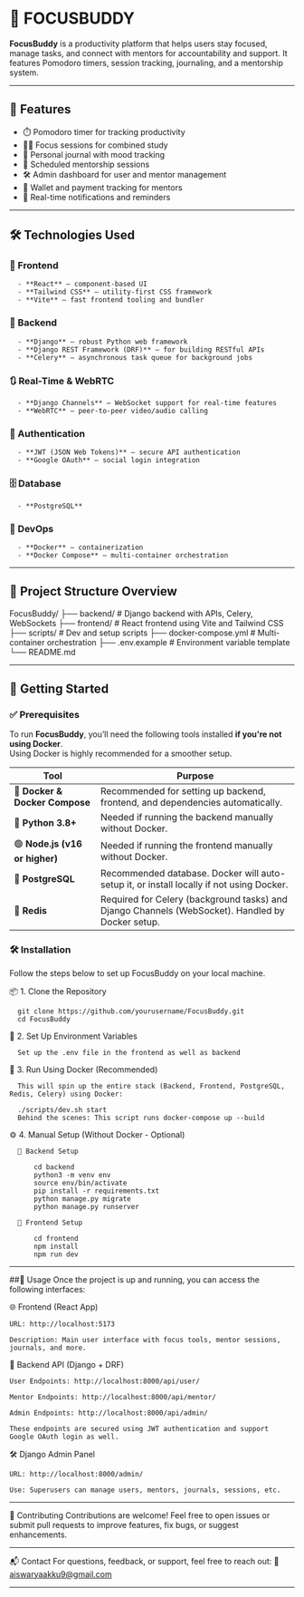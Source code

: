 # 🧠 FOCUSBUDDY

**FocusBuddy** is a productivity platform that helps users stay focused, manage tasks, and connect with mentors for accountability and support. It features Pomodoro timers, session tracking, journaling, and a mentorship system.

---

## 🚀 Features

- ⏱️ Pomodoro timer for tracking productivity  
- 👨‍🎓 Focus sessions for combined study  
- 📔 Personal journal with mood tracking  
- 📅 Scheduled mentorship sessions  
- 🛠️ Admin dashboard for user and mentor management  
- 💼 Wallet and payment tracking for mentors  
- 🔔 Real-time notifications and reminders  

---

## 🛠️ Technologies Used

### 🔷 Frontend

      - **React** – component-based UI  
      - **Tailwind CSS** – utility-first CSS framework  
      - **Vite** – fast frontend tooling and bundler  

### 🔶 Backend

      - **Django** – robust Python web framework  
      - **Django REST Framework (DRF)** – for building RESTful APIs  
      - **Celery** – asynchronous task queue for background jobs  

### 🔃 Real-Time & WebRTC

      - **Django Channels** – WebSocket support for real-time features  
      - **WebRTC** – peer-to-peer video/audio calling  

### 🧩 Authentication

      - **JWT (JSON Web Tokens)** – secure API authentication  
      - **Google OAuth** – social login integration  

### 🗄️ Database

      - **PostgreSQL**

### 🐳 DevOps

      - **Docker** – containerization  
      - **Docker Compose** – multi-container orchestration  

---

## 📁 Project Structure Overview

FocusBuddy/
├── backend/ # Django backend with APIs, Celery, WebSockets
├── frontend/ # React frontend using Vite and Tailwind CSS
├── scripts/ # Dev and setup scripts
├── docker-compose.yml # Multi-container orchestration
├── .env.example # Environment variable template
└── README.md

---

## 🚀 Getting Started

### ✅ Prerequisites

To run **FocusBuddy**, you’ll need the following tools installed **if you're not using Docker**.  
Using Docker is highly recommended for a smoother setup.

| Tool                            | Purpose                                                                 |
|----------------------------------|-------------------------------------------------------------------------|
| 🐳 **Docker & Docker Compose**   | Recommended for setting up backend, frontend, and dependencies automatically. |
| 🐍 **Python 3.8+**               | Needed if running the backend manually without Docker.                     |
| 🟢 **Node.js (v16 or higher)**   | Needed if running the frontend manually without Docker.                    |
| 🐘 **PostgreSQL**                | Recommended database. Docker will auto-setup it, or install locally if not using Docker. |
| 🔁 **Redis**                     | Required for Celery (background tasks) and Django Channels (WebSocket). Handled by Docker setup. |

### 🛠️ Installation

Follow the steps below to set up FocusBuddy on your local machine.

📦 1. Clone the Repository

      git clone https://github.com/yourusername/FocusBuddy.git
      cd FocusBuddy

🔐 2. Set Up Environment Variables

      Set up the .env file in the frontend as well as backend  

🐳 3. Run Using Docker (Recommended)

      This will spin up the entire stack (Backend, Frontend, PostgreSQL, Redis, Celery) using Docker:
      
      ./scripts/dev.sh start
      Behind the scenes: This script runs docker-compose up --build

⚙️ 4. Manual Setup (Without Docker - Optional)

      🔹 Backend Setup

          cd backend
          python3 -m venv env
          source env/bin/activate
          pip install -r requirements.txt
          python manage.py migrate
          python manage.py runserver

      🔸 Frontend Setup

          cd frontend
          npm install
          npm run dev

---

##🧪 Usage
Once the project is up and running, you can access the following interfaces:

🌐 Frontend (React App)

    URL: http://localhost:5173
    
    Description: Main user interface with focus tools, mentor sessions, journals, and more.

📡 Backend API (Django + DRF)

    User Endpoints: http://localhost:8000/api/user/
    
    Mentor Endpoints: http://localhost:8000/api/mentor/
    
    Admin Endpoints: http://localhost:8000/api/admin/

    These endpoints are secured using JWT authentication and support Google OAuth login as well.

🛠️ Django Admin Panel

    URL: http://localhost:8000/admin/
    
    Use: Superusers can manage users, mentors, journals, sessions, etc.

---

🤝 Contributing
Contributions are welcome!
Feel free to open issues or submit pull requests to improve features, fix bugs, or suggest enhancements.

---

📬 Contact
For questions, feedback, or support, feel free to reach out:
📧 aiswaryaakku9@gmail.com

---




